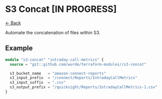# S3 Concat [IN PROGRESS]

[<- Back](../README.md)

Automate the concatenation of files within S3.

## Example

```terraform
module "s3-concat" "intraday-call-metrics" {
  source = "git::github.com/wurde/terraform-modules//s3-concat"

  s3_bucket_name   = "amazon-connect-reports"
  s3_input_prefix  = "/connect/Reports/IntradayCallMetrics"
  s3_input_suffix  = ".csv"
  s3_output_prefix = "/quicksight/Reports/IntradayCallMetrics-1.csv"
}
```
